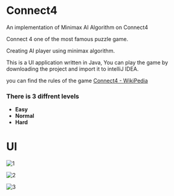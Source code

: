# Connect4

An implementation of Minimax AI Algorithm on Connect4

Connect 4 one of the most famous puzzle game.

Creating AI player using minimax algorithm.

This is a UI application written in Java, You can play the game by downloading the project and import it to intelliJ IDEA.

you can find the rules of the game [Connect4 - WikiPedia](https://en.wikipedia.org/wiki/Connect_Four/)

### There is 3 diffrent levels 

- **Easy** 
- **Normal** 
- **Hard**

# UI
![1](https://user-images.githubusercontent.com/73588285/104971546-c6adb880-59f7-11eb-9f22-45e1781ddc7d.PNG)

![2](https://user-images.githubusercontent.com/73588285/104971542-c44b5e80-59f7-11eb-87ef-fce557618ac5.PNG)

![3](https://user-images.githubusercontent.com/73588285/104971539-c1e90480-59f7-11eb-9a2c-7b67eaa6388f.PNG)
